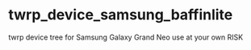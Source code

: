 # twrp_device_samsung_baffinlite
twrp device tree for Samsung Galaxy Grand Neo
use at your own RISK
